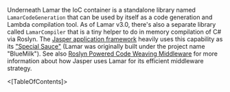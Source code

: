 <!--title:LamarCodeGeneration & LamarCompiler-->

Underneath Lamar the IoC container is a standalone library named `LamarCodeGeneration` that can be used by itself as a code generation and Lambda compilation tool. As of Lamar v3.0, there's also a separate library called `LamarCompiler` that is a tiny helper to do in memory compilation of C# via Roslyn. The [Jasper application framework](https://jasperfx.github.io)
heavily uses this capability as its ["Special Sauce"](https://jeremydmiller.com/2018/01/16/introducing-bluemilk-structuremaps-replacement-jaspers-special-sauce/) (Lamar was originally built
under the project name "BlueMilk"). See also [Roslyn Powered Code Weaving Middleware](https://jeremydmiller.com/2018/05/16/roslyn-powered-code-weaving-middleware/) for more information about how Jasper
uses Lamar for its efficient middleware strategy.

<[TableOfContents]>
